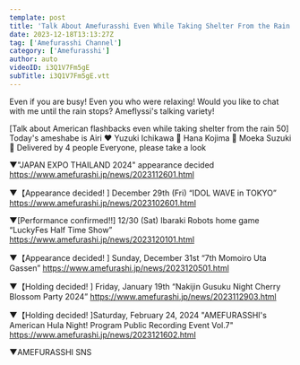 ```yaml
---
template: post
title: 'Talk About Amefurasshi Even While Taking Shelter From the Rain #50'
date: 2023-12-18T13:13:27Z
tag: ['Amefurasshi Channel']
category: ['Amefurasshi']
author: auto 
videoID: i3Q1V7Fm5gE
subTitle: i3Q1V7Fm5gE.vtt
---
```

Even if you are busy! Even you who were relaxing!
Would you like to chat with me until the rain stops?
Ameflyssi's talking variety!


[Talk about American flashbacks even while taking shelter from the rain 50]
Today's ameshabe is
Airi ❤️ Yuzuki Ichikawa 💜 Hana Kojima 💙 Moeka Suzuki 💛
Delivered by 4 people
Everyone, please take a look


▼"JAPAN EXPO THAILAND 2024" appearance decided
https://www.amefurashi.jp/news/2023112601.html


▼【Appearance decided! ] December 29th (Fri) “IDOL WAVE in TOKYO”
https://www.amefurashi.jp/news/2023102601.html


▼[Performance confirmed!!] 12/30 (Sat) Ibaraki Robots home game “LuckyFes Half Time Show”
https://www.amefurashi.jp/news/2023120101.html


▼【Appearance decided! ] Sunday, December 31st “7th Momoiro Uta Gassen”
https://www.amefurashi.jp/news/2023120501.html


▼【Holding decided! ] Friday, January 19th “Nakijin Gusuku Night Cherry Blossom Party 2024”
https://www.amefurashi.jp/news/2023112903.html


▼【Holding decided! ]Saturday, February 24, 2024
"AMEFURASSHI's American Hula Night! Program Public Recording Event Vol.7"
https://www.amefurashi.jp/news/2023121602.html


▼AMEFURASSHI SNS